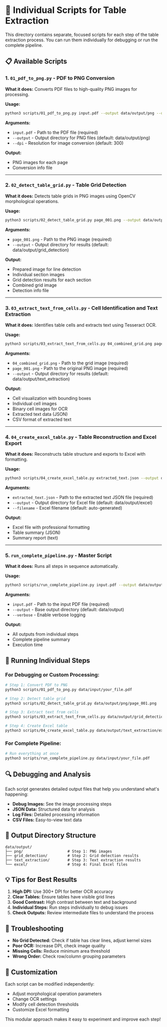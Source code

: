 # 🔧 **Individual Scripts for Table Extraction**

This directory contains separate, focused scripts for each step of the table extraction process. You can run them individually for debugging or run the complete pipeline.

## 📋 **Available Scripts**

### **1. `01_pdf_to_png.py` - PDF to PNG Conversion**
**What it does:** Converts PDF files to high-quality PNG images for processing.

**Usage:**
```bash
python3 scripts/01_pdf_to_png.py input.pdf --output data/output/png --dpi 300
```

**Arguments:**
- `input.pdf` - Path to the PDF file (required)
- `--output` - Output directory for PNG files (default: data/output/png)
- `--dpi` - Resolution for image conversion (default: 300)

**Output:**
- PNG images for each page
- Conversion info file

---

### **2. `02_detect_table_grid.py` - Table Grid Detection**
**What it does:** Detects table grids in PNG images using OpenCV morphological operations.

**Usage:**
```bash
python3 scripts/02_detect_table_grid.py page_001.png --output data/output/grid_detection
```

**Arguments:**
- `page_001.png` - Path to the PNG image (required)
- `--output` - Output directory for results (default: data/output/grid_detection)

**Output:**
- Prepared image for line detection
- Individual section images
- Grid detection results for each section
- Combined grid image
- Detection info file

---

### **3. `03_extract_text_from_cells.py` - Cell Identification and Text Extraction**
**What it does:** Identifies table cells and extracts text using Tesseract OCR.

**Usage:**
```bash
python3 scripts/03_extract_text_from_cells.py 04_combined_grid.png page_001.png --output data/output/text_extraction
```

**Arguments:**
- `04_combined_grid.png` - Path to the grid image (required)
- `page_001.png` - Path to the original PNG image (required)
- `--output` - Output directory for results (default: data/output/text_extraction)

**Output:**
- Cell visualization with bounding boxes
- Individual cell images
- Binary cell images for OCR
- Extracted text data (JSON)
- CSV format of extracted text

---

### **4. `04_create_excel_table.py` - Table Reconstruction and Excel Export**
**What it does:** Reconstructs table structure and exports to Excel with formatting.

**Usage:**
```bash
python3 scripts/04_create_excel_table.py extracted_text.json --output data/output/excel --filename my_table.xlsx
```

**Arguments:**
- `extracted_text.json` - Path to the extracted text JSON file (required)
- `--output` - Output directory for Excel file (default: data/output/excel)
- `--filename` - Excel filename (default: auto-generated)

**Output:**
- Excel file with professional formatting
- Table summary (JSON)
- Summary report (text)

---

### **5. `run_complete_pipeline.py` - Master Script**
**What it does:** Runs all steps in sequence automatically.

**Usage:**
```bash
python3 scripts/run_complete_pipeline.py input.pdf --output data/output --verbose
```

**Arguments:**
- `input.pdf` - Path to the input PDF file (required)
- `--output` - Base output directory (default: data/output)
- `--verbose` - Enable verbose logging

**Output:**
- All outputs from individual steps
- Complete pipeline summary
- Execution time

## 🚀 **Running Individual Steps**

### **For Debugging or Custom Processing:**
```bash
# Step 1: Convert PDF to PNG
python3 scripts/01_pdf_to_png.py data/input/your_file.pdf

# Step 2: Detect table grid
python3 scripts/02_detect_table_grid.py data/output/png/page_001.png

# Step 3: Extract text from cells
python3 scripts/03_extract_text_from_cells.py data/output/grid_detection/04_combined_grid.png data/output/png/page_001.png

# Step 4: Create Excel table
python3 scripts/04_create_excel_table.py data/output/text_extraction/extracted_text.json
```

### **For Complete Pipeline:**
```bash
# Run everything at once
python3 scripts/run_complete_pipeline.py data/input/your_file.pdf
```

## 🔍 **Debugging and Analysis**

Each script generates detailed output files that help you understand what's happening:

- **Debug Images:** See the image processing steps
- **JSON Data:** Structured data for analysis
- **Log Files:** Detailed processing information
- **CSV Files:** Easy-to-view text data

## 📁 **Output Directory Structure**

```
data/output/
├── png/                    # Step 1: PNG images
├── grid_detection/         # Step 2: Grid detection results
├── text_extraction/        # Step 3: Text extraction results
└── excel/                  # Step 4: Final Excel files
```

## 💡 **Tips for Best Results**

1. **High DPI:** Use 300+ DPI for better OCR accuracy
2. **Clear Tables:** Ensure tables have visible grid lines
3. **Good Contrast:** High contrast between text and background
4. **Individual Steps:** Run steps individually to debug issues
5. **Check Outputs:** Review intermediate files to understand the process

## 🚨 **Troubleshooting**

- **No Grid Detected:** Check if table has clear lines, adjust kernel sizes
- **Poor OCR:** Increase DPI, check image quality
- **Missing Cells:** Reduce minimum area threshold
- **Wrong Order:** Check row/column grouping parameters

## 🔧 **Customization**

Each script can be modified independently:
- Adjust morphological operation parameters
- Change OCR settings
- Modify cell detection thresholds
- Customize Excel formatting

This modular approach makes it easy to experiment and improve each step!
